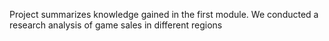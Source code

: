 Project summarizes knowledge gained in the first module. We conducted a research analysis of game sales in different regions


